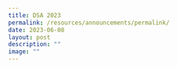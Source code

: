 ```yaml
---
title: DSA 2023
permalink: /resources/announcements/permalink/
date: 2023-06-08
layout: post
description: ""
image: ""
---
```

